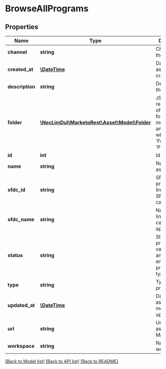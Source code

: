# BrowseAllPrograms

## Properties
Name | Type | Description | Notes
------------ | ------------- | ------------- | -------------
**channel** | **string** | Channel of the program | 
**created_at** | [**\DateTime**](\DateTime.md) | Datetime the asset was created | [optional] 
**description** | **string** | Description of the asset | [optional] 
**folder** | [**\NecLimDul\MarketoRest\Asset\Model\Folder**](Folder.md) | JSON representation of parent folder, with members &#39;id&#39;, and &#39;type&#39; which may be &#39;Folder&#39; or &#39;Program&#39; | 
**id** | **int** | Id of the asset | [optional] 
**name** | **string** | Name of the asset | [optional] 
**sfdc_id** | **string** | SFDC id of the program if linked to an SFDC campaign | [optional] 
**sfdc_name** | **string** | Name of the linked SFDC campaign if applicable | [optional] 
**status** | **string** | Status of the program.  Only valid for Email and engagement program types. | 
**type** | **string** | Type of the program | 
**updated_at** | [**\DateTime**](\DateTime.md) | Datetime the asset was most recently updated | [optional] 
**url** | **string** | Url of the asset in the Marketo UI | [optional] 
**workspace** | **string** | Name of the workspace | [optional] 

[[Back to Model list]](../README.md#documentation-for-models) [[Back to API list]](../README.md#documentation-for-api-endpoints) [[Back to README]](../README.md)


